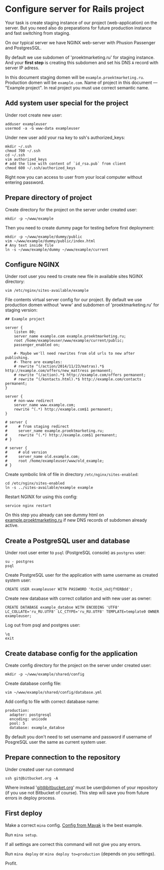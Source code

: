 Configure server for Rails project
==================================

Your task is create staging instance of our project (web-application) on the server.
But you need also do preparations for future production instance and fast switching from staging.

On our typical server we have NGINX web-server with Phusion Passenger and PostgresSQL.

By default we use subdomen of 'proektmarketing.ru' for staging instance.
And your **first step** is creating this subdomen and set his DNS `A` record with server IP adress.

In this document staging domen will be `example.proektmarketing.ru`.
Production domen will be `example.com`.
Name of project in this document — "Example project".
In real project you must use correct semantic name.


Add system user special for the project
---------------------------------------

Under root create new user:

    adduser exampleuser
    usermod -a -G www-data exampleuser

Under new user add your rsa key to ssh's authorized_keys:

    mkdir ~/.ssh
    chmod 700 ~/.ssh
    cd ~/.ssh
    vim authorized_keys
    # add the line with content of `id_rsa.pub` from client
    chmod 600 ~/.ssh/authorized_keys

Right now you can access to user from your local computer without entering password.


Prepare directory of project
----------------------------

Create directory for the project on the server under created user:

    mkdir -p ~/www/example

Then you need to create dummy page for testing before first deployment:

    mkdir -p ~/www/example/dummy/public
    vim ~/www/example/dummy/public/index.html
    # Any text inside file
    ln -s ~/www/example/dummy ~/www/example/current


Configure NGINX
---------------

Under root user you need to create new file in available sites NGINX directory:

    vim /etc/nginx/sites-available/example

File contents virtual server config for our project.
By default we use production domen without 'www' and subdomen of 'proektmarketing.ru' for staging version:

    ## Example project

    server {
        listen 80;
        server_name example.com example.proektmarketing.ru;
        root /home/exampleuser/www/example/current/public;
        passenger_enabled on;

        #- Maybe we'll need rewrites from old urls to new after publishing.
        #- There are examples:
        # rewrite ^(/action/2014/11/23/matras).*$ http://example.com/offers/new_mattress permanent;
        # rewrite ^(/action).*$ http://example.com/offers permanent;
        # rewrite ^(/kontacts.html).*$ http://example.com/contacts permanent;
    }

    server {
        # non-www redirect
        server_name www.example.com;
        rewrite ^(.*) http://example.com$1 permanent;
    }

    # server {
    #     # from staging redirect
    #     server_name example.proektmarketing.ru;
    #     rewrite ^(.*) http://example.com$1 permanent;
    # }

    # server {
    #     # old version
    #     server_name old.example.com;
    #     root /home/exampleuser/www/old_example;
    # }

Create symbolic link of file in directory `/etc/nginx/sites-enabled`:

    cd /etc/nginx/sites-enabled
    ln -s ../sites-available/example example

Restart NGINX for using this config:

    service nginx restart

On this step you already can see dummy html on
[example.proektmarketing.ru](http://example.proektmarketing.ru)
if new DNS records of subdomen already active.


Create a PostgreSQL user and database
-------------------------------------

Under root user enter to `psql` (PostgreSQL console) as `postgres` user:

    su - postgres
    psql

Create PostgreSQL user for the application with same username as created system user:

    CREATE USER exampleuser WITH PASSWORD 'Rcd24_skdjfYERBdd';

Create new database with correct collation and with new user as owner:

    CREATE DATABASE example_databse WITH ENCODING 'UTF8' LC_COLLATE='ru_RU.UTF8' LC_CTYPE='ru_RU.UTF8' TEMPLATE=template0 OWNER exampleuser;

Log out from psql and postgres user:

    \q
    exit


Create database config for the application
------------------------------------------

Create config directory for the project on the server under created user:

    mkdir -p ~/www/example/shared/config

Create database config file:

    vim ~/www/example/shared/config/database.yml

Add config to file with correct database name:

    production:
      adapter: postgresql
      encoding: unicode
      pool: 5
      database: example_databse

By default you don't need to set username and password if username of PosgreSQL user the same as current system user.


Prepare connection to the repository
------------------------------------

Under created user run command

    ssh git@bitbucket.org -A

Where instead 'git@bitbucket.org' must be user@domen of your repository (if you use not Bitbucket of course).
This step will save you from future errors in deploy process.


First deploy
------------

Make a correct `mina` config.
[Config from Mayak](https://github.com/dymio/mayak/blob/master/config/deploy.rb) is the best example.

Run `mina setup`.

If all settings are correct this command will not give you any errors.

Run `mina deploy` or `mina deploy to=production` (depends on you settings).

Profit.
